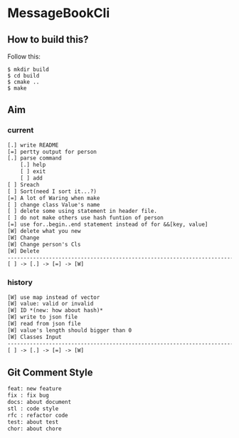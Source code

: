 MessageBookCli
==============

How to build this?
------------------

Follow this:

``` shell
$ mkdir build
$ cd build
$ cmake ..
$ make
```

Aim
---

### current

``` txt
[.] write README
[=] pertty output for person
[.] parse command
    [.] help
    [ ] exit
    [ ] add
[ ] Sreach
[ ] Sort(need I sort it...?)
[=] A lot of Waring when make
[ ] change class Value's name
[ ] delete some using statement in header file.
[ ] do not make others use hash funtion of person
[=] use for..begin..end statement instead of for &&[key, value]
[W] delete what you new
[W] Change
[W] Change person's Cls
[W] Delete
-------------------------------------------------------------------------------
[ ] -> [.] -> [=] -> [W]
```

### history

``` txt
[W] use map instead of vector
[W] value: valid or invalid
[W] ID *(new: how about hash)*
[W] write to json file
[W] read from json file
[W] value's length should bigger than 0
[W] Classes Input
-------------------------------------------------------------------------------
[ ] -> [.] -> [=] -> [W]
```

Git Comment Style
-----------------

``` txt
feat: new feature
fix : fix bug
docs: about document
stl : code style
rfc : refactor code
test: about test
chor: about chore
```
